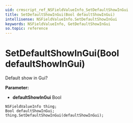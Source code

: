 ```yaml
---
uid: crmscript_ref_NSFieldValueInfo_SetDefaultShowInGui
title: SetDefaultShowInGui(Bool defaultShowInGui)
intellisense: NSFieldValueInfo.SetDefaultShowInGui
keywords: NSFieldValueInfo, GetDefaultShowInGui
so.topic: reference
---
```


# SetDefaultShowInGui(Bool defaultShowInGui)

Default show in Gui?

**Parameter:** 
* **defaultShowInGui** Bool

```crmscript
NSFieldValueInfo thing;
Bool defaultShowInGui;
thing.SetDefaultShowInGui(defaultShowInGui);
```

